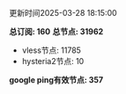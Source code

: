 更新时间2025-03-28 18:15:00

**总订阅: 160**
**总节点: 31962**
- vless节点: 11785
- hysteria2节点: 10

**google ping有效节点: 357**
